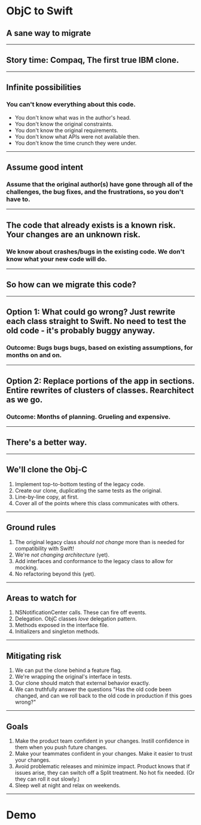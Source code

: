 # ObjC to Swift
## A sane way to migrate

---

## Story time: Compaq, The first true IBM clone.

---

## Infinite possibilities

### You can't know everything about this code.

- You don't know what was in the author's head.
- You don't know the original constraints.
- You don't know the original requirements.
- You don't know what APIs were not available then.
- You don't know the time crunch they were under.

---

## Assume good intent

### Assume that the original author(s) have gone through all of the challenges, the bug fixes, and the frustrations, so you don't have to.

---

## The code that already exists is a known risk. Your changes are an unknown risk.

### We know about crashes/bugs in the existing code. We don't know what your new code will do.

---

## So how can we migrate this code?

---

## Option 1: What could go wrong? Just rewrite each class straight to Swift. No need to test the old code - it's probably buggy anyway.

### Outcome: Bugs bugs bugs, based on existing assumptions, for months on and on.

---

## Option 2: Replace portions of the app in sections. Entire rewrites of clusters of classes. Rearchitect as we go.

### Outcome: Months of planning. Grueling and expensive.

---

## There's a better way.

---

## We'll clone the Obj-C

1. Implement top-to-bottom testing of the legacy code.
2. Create our clone, duplicating the same tests as the original.
3. Line-by-line copy, at first.
4. Cover all of the points where this class communicates with others.

---

## Ground rules

1. The original legacy class _should not change_ more than is needed for compatibility with Swift!
2. We're _not changing architecture_ (yet).
3. Add interfaces and conformance to the legacy class to allow for mocking.
4. No refactoring beyond this (yet).

---

## Areas to watch for

1. NSNotificationCenter calls. These can fire off events.
2. Delegation. ObjC classes _love_ delegation pattern.
3. Methods exposed in the interface file.
4. Initializers and singleton methods.

---

## Mitigating risk

1. We can put the clone behind a feature flag.
2. We're wrapping the original's interface in tests.
3. Our clone should match that external behavior exactly.
4. We can truthfully answer the questions "Has the old code been changed, and can we roll back to the old code in production if this goes wrong?"

---

## Goals

1. Make the product team confident in your changes. Instill confidence in them when you push future changes.
2. Make your teammates confident in your changes. Make it easier to trust your changes.
3. Avoid problematic releases and minimize impact. Product knows that if issues arise, they can switch off a Split treatment. No hot fix needed. (Or they can roll it out slowly.)
4. Sleep well at night and relax on weekends.

---

# Demo
